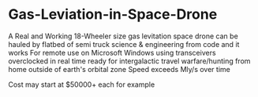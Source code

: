 # Gas-Leviation-in-Space-Drone
A Real and Working 18-Wheeler size gas levitation space drone
can be hauled by flatbed of semi truck
science & engineering from code and it works
For remote use on Microsoft Windows using transceivers overclocked in real time
ready for intergalactic travel warfare/hunting from home outside of earth's orbital zone
Speed exceeds Mly/s over time

Cost may start at $50000+ each for example

